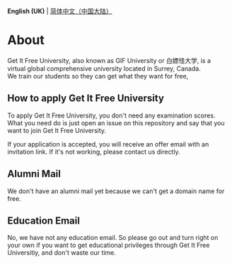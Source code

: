  **English (UK)** | [简体中文（中国大陆）](README-zh-cn.md)

# About

Get It Free University, also known as GIF University or 白嫖怪大学, is a virtual global comprehensive university located in Surrey, Canada.  
We train our students so they can get what they want for free,

## How to apply Get It Free University

To apply Get It Free University, you don't need any examination scores. What you need do is just open an issue on this repository and say that you want to join Get It Free University.

If your application is accepted, you will receive an offer email with an invitation link.
If it's not working, please contact us directly.

## Alumni Mail

We don't have an alumni mail yet because we can't get a domain name for free.

## Education Email

No, we have not any education email. So please go out and turn right on your own if you want to get educational privileges through Get It Free Universitiy, and don't waste our time.